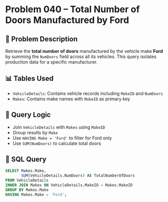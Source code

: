 # Problem 040 – Total Number of Doors Manufactured by Ford

## 🧠 Problem Description

Retrieve the **total number of doors** manufactured by the vehicle make **Ford** by summing the `NumDoors` field across all its vehicles. This query isolates production data for a specific manufacturer.

## 📊 Tables Used

- `VehicleDetails`: Contains vehicle records including `MakeID` and `NumDoors`
- `Makes`: Contains make names with `MakeID` as primary key

## 🔗 Query Logic

- Join `VehicleDetails` with `Makes` using `MakeID`
- Group results by `Make`
- Use `HAVING Make = 'Ford'` to filter for Ford only
- Use `SUM(NumDoors)` to calculate total doors

## 🧾 SQL Query

```sql
SELECT Makes.Make,
       SUM(VehicleDetails.NumDoors) AS TotalNumberOfDoors
FROM VehicleDetails
INNER JOIN Makes ON VehicleDetails.MakeID = Makes.MakeID
GROUP BY Makes.Make
HAVING Makes.Make = 'Ford';
